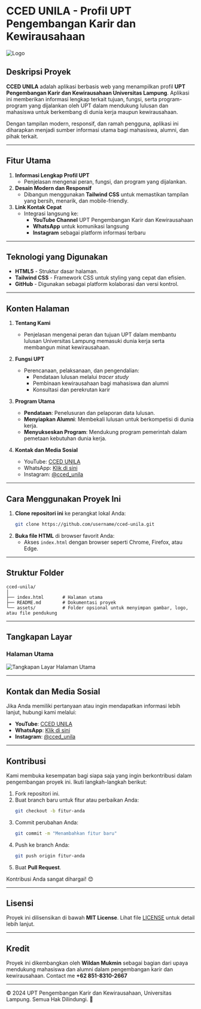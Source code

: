 # CCED UNILA - Profil UPT Pengembangan Karir dan Kewirausahaan

![Logo](https://via.placeholder.com/150) <!-- Gantilah dengan link logo resmi jika tersedia -->

## Deskripsi Proyek

**CCED UNILA** adalah aplikasi berbasis web yang menampilkan profil **UPT Pengembangan Karir dan Kewirausahaan Universitas Lampung**. Aplikasi ini memberikan informasi lengkap terkait tujuan, fungsi, serta program-program yang dijalankan oleh UPT dalam mendukung lulusan dan mahasiswa untuk berkembang di dunia kerja maupun kewirausahaan.

Dengan tampilan modern, responsif, dan ramah pengguna, aplikasi ini diharapkan menjadi sumber informasi utama bagi mahasiswa, alumni, dan pihak terkait.

---

## Fitur Utama

1. **Informasi Lengkap Profil UPT**
   - Penjelasan mengenai peran, fungsi, dan program yang dijalankan.
2. **Desain Modern dan Responsif**
   - Dibangun menggunakan **Tailwind CSS** untuk memastikan tampilan yang bersih, menarik, dan mobile-friendly.
3. **Link Kontak Cepat**
   - Integrasi langsung ke:
     - **YouTube Channel** UPT Pengembangan Karir dan Kewirausahaan
     - **WhatsApp** untuk komunikasi langsung
     - **Instagram** sebagai platform informasi terbaru

---

## Teknologi yang Digunakan

- **HTML5** - Struktur dasar halaman.
- **Tailwind CSS** - Framework CSS untuk styling yang cepat dan efisien.
- **GitHub** - Digunakan sebagai platform kolaborasi dan versi kontrol.

---

## Konten Halaman

1. **Tentang Kami**
   - Penjelasan mengenai peran dan tujuan UPT dalam membantu lulusan Universitas Lampung memasuki dunia kerja serta membangun minat kewirausahaan.
   
2. **Fungsi UPT**
   - Perencanaan, pelaksanaan, dan pengendalian:
     - Pendataan lulusan melalui *tracer study*
     - Pembinaan kewirausahaan bagi mahasiswa dan alumni
     - Konsultasi dan perekrutan karir

3. **Program Utama**
   - **Pendataan**: Penelusuran dan pelaporan data lulusan.
   - **Menyiapkan Alumni**: Membekali lulusan untuk berkompetisi di dunia kerja.
   - **Menyukseskan Program**: Mendukung program pemerintah dalam pemetaan kebutuhan dunia kerja.

4. **Kontak dan Media Sosial**
   - YouTube: [CCED UNILA](https://www.youtube.com/@cced_unila)
   - WhatsApp: [Klik di sini](https://api.whatsapp.com/send?phone=6285769510880&text=Tabik%20Pun!!!%20Halo%20Ibu%20Shinta,%20perkenalkan%20Nama%20Saya%20)
   - Instagram: [@cced_unila](https://www.instagram.com/cced_unila)

---

## Cara Menggunakan Proyek Ini

1. **Clone repositori ini** ke perangkat lokal Anda:
   ```bash
   git clone https://github.com/username/cced-unila.git
   ```
2. **Buka file HTML** di browser favorit Anda:
   - Akses `index.html` dengan browser seperti Chrome, Firefox, atau Edge.

---

## Struktur Folder

```plaintext
cced-unila/
│
├── index.html       # Halaman utama
├── README.md        # Dokumentasi proyek
└── assets/          # Folder opsional untuk menyimpan gambar, logo, atau file pendukung
```

---

## Tangkapan Layar

### Halaman Utama
![Tangkapan Layar Halaman Utama](https://via.placeholder.com/800x400) <!-- Ganti dengan screenshot asli -->

---

## Kontak dan Media Sosial

Jika Anda memiliki pertanyaan atau ingin mendapatkan informasi lebih lanjut, hubungi kami melalui:

- **YouTube**: [CCED UNILA](https://www.youtube.com/@cced_unila)
- **WhatsApp**: [Klik di sini](https://api.whatsapp.com/send?phone=6285769510880&text=Tabik%20Pun!!!%20Halo%20Ibu%20Shinta,%20perkenalkan%20Nama%20Saya%20)
- **Instagram**: [@cced_unila](https://www.instagram.com/cced_unila)

---

## Kontribusi

Kami membuka kesempatan bagi siapa saja yang ingin berkontribusi dalam pengembangan proyek ini. Ikuti langkah-langkah berikut:

1. Fork repositori ini.
2. Buat branch baru untuk fitur atau perbaikan Anda:
   ```bash
   git checkout -b fitur-anda
   ```
3. Commit perubahan Anda:
   ```bash
   git commit -m "Menambahkan fitur baru"
   ```
4. Push ke branch Anda:
   ```bash
   git push origin fitur-anda
   ```
5. Buat **Pull Request**.

Kontribusi Anda sangat dihargai! 😊

---

## Lisensi

Proyek ini dilisensikan di bawah **MIT License**. Lihat file [LICENSE](LICENSE) untuk detail lebih lanjut.

---

## Kredit

Proyek ini dikembangkan oleh **Wildan Mukmin** sebagai bagian dari upaya mendukung mahasiswa dan alumni dalam pengembangan karir dan kewirausahaan. Contact me **+62 851-8310-2667**

---

&copy; 2024 UPT Pengembangan Karir dan Kewirausahaan, Universitas Lampung. Semua Hak Dilindungi. 🚀
